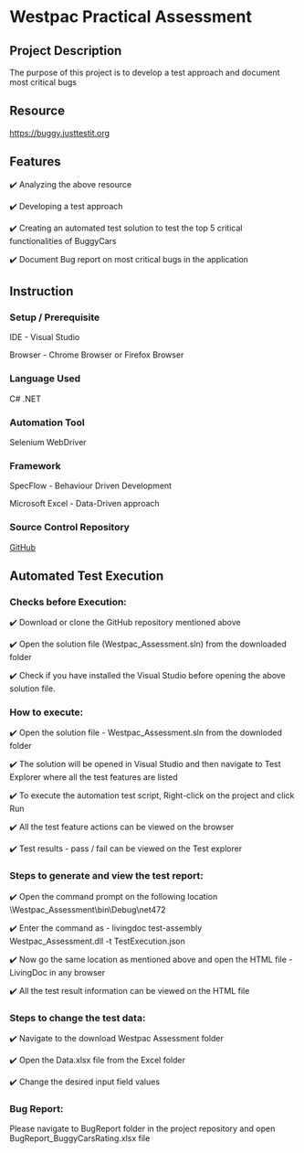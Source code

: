 # Westpac Practical Assessment
 
## Project Description 
The purpose of this project is to develop a test approach and document most critical bugs
## Resource 
https://buggy.justtestit.org 
## Features

:heavy_check_mark: Analyzing the above resource 

:heavy_check_mark: Developing a test approach

:heavy_check_mark: Creating an automated test solution to test the top 5 critical functionalities of BuggyCars

:heavy_check_mark: Document Bug report on most critical bugs in the application

## Instruction
### Setup / Prerequisite 
IDE - Visual Studio

Browser - Chrome Browser or Firefox Browser
### Language Used 
C# .NET
### Automation Tool  
Selenium WebDriver
### Framework 
SpecFlow - Behaviour Driven Development

Microsoft Excel - Data-Driven approach
### Source Control Repository 
[GitHub]( https://github.com/MariaSagayaraj/Westpac_Assessment)

## Automated Test Execution
### Checks before Execution:
:heavy_check_mark: Download or clone the GitHub repository mentioned above 
 
:heavy_check_mark: Open the solution file (Westpac_Assessment.sln) from the downloaded folder
 
:heavy_check_mark: Check if you have installed the Visual Studio before opening the above solution file.
 
### How to execute:
 
:heavy_check_mark: Open the solution file - Westpac_Assessment.sln from the downloded folder
 
:heavy_check_mark: The solution will be opened in Visual Studio and then navigate to Test Explorer where all the test features are listed
 
:heavy_check_mark: To execute the automation test script, Right-click on the project and click Run
 
:heavy_check_mark: All the test feature actions can be viewed on the browser
 
:heavy_check_mark: Test results - pass / fail can be viewed on the Test explorer
 

### Steps to generate and view the test report:

:heavy_check_mark: Open the command prompt on the following location \Westpac_Assessment\bin\Debug\net472

:heavy_check_mark: Enter the command as - livingdoc test-assembly Westpac_Assessment.dll -t TestExecution.json

:heavy_check_mark: Now go the same location as mentioned above and open the HTML file - LivingDoc in any browser

:heavy_check_mark: All the test result information can be viewed on the HTML file


### Steps to change the test data:

:heavy_check_mark: Navigate to the download Westpac Assessment folder

:heavy_check_mark: Open the Data.xlsx file from the Excel folder

:heavy_check_mark: Change the desired input field values


### Bug Report:

Please navigate to BugReport folder in the project repository and open BugReport_BuggyCarsRating.xlsx file



